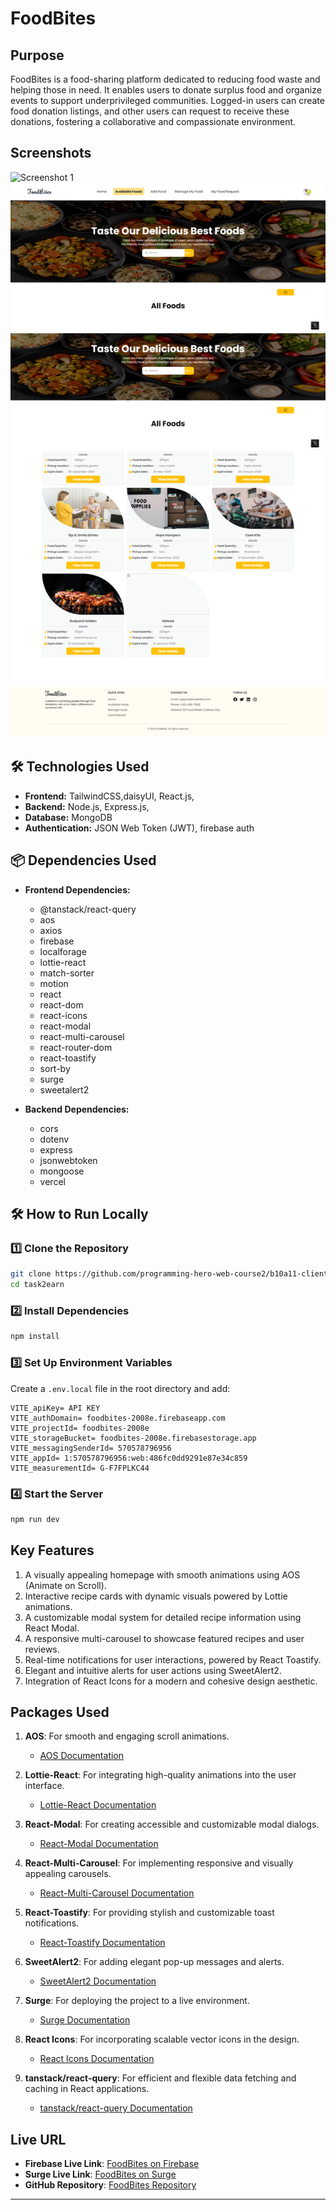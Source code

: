 # FoodBites

## Purpose

FoodBites is a food-sharing platform dedicated to reducing food waste and helping those in need. It enables users to donate surplus food and organize events to support underprivileged communities. Logged-in users can create food donation listings, and other users can request to receive these donations, fostering a collaborative and compassionate environment.

## Screenshots

![Screenshot 1](https://github.com/Shahriarkawsik/PHB10A11-FoodBites-Client/blob/main/src/assets/screenshot/foodbites-p1.png)
![Screenshot 2](https://github.com/Shahriarkawsik/PHB10A11-FoodBites-Client/blob/main/src/assets/screenshot/foodbites-p2.png)

## 🛠 Technologies Used

- **Frontend:** TailwindCSS,daisyUI, React.js,
- **Backend:** Node.js, Express.js,
- **Database:** MongoDB
- **Authentication:** JSON Web Token (JWT), firebase auth

## 📦 Dependencies Used

- **Frontend Dependencies:**

  - @tanstack/react-query
  - aos
  - axios
  - firebase
  - localforage
  - lottie-react
  - match-sorter
  - motion
  - react
  - react-dom
  - react-icons
  - react-modal
  - react-multi-carousel
  - react-router-dom
  - react-toastify
  - sort-by
  - surge
  - sweetalert2

- **Backend Dependencies:**

  - cors
  - dotenv
  - express
  - jsonwebtoken
  - mongoose
  - vercel

## 🛠 How to Run Locally

### 1️⃣ Clone the Repository

```bash
git clone https://github.com/programming-hero-web-course2/b10a11-client-side-Shahriarkawsik.git
cd task2earn
```

### 2️⃣ Install Dependencies

```bash
npm install
```

### 3️⃣ Set Up Environment Variables

Create a `.env.local` file in the root directory and add:

```env
VITE_apiKey= API KEY
VITE_authDomain= foodbites-2008e.firebaseapp.com
VITE_projectId= foodbites-2008e
VITE_storageBucket= foodbites-2008e.firebasestorage.app
VITE_messagingSenderId= 570578796956
VITE_appId= 1:570578796956:web:486fc0dd9291e87e34c859
VITE_measurementId= G-F7FPLKC44
```

### 4️⃣ Start the Server

```bash
npm run dev
```

## Key Features

1. A visually appealing homepage with smooth animations using AOS (Animate on Scroll).
2. Interactive recipe cards with dynamic visuals powered by Lottie animations.
3. A customizable modal system for detailed recipe information using React Modal.
4. A responsive multi-carousel to showcase featured recipes and user reviews.
5. Real-time notifications for user interactions, powered by React Toastify.
6. Elegant and intuitive alerts for user actions using SweetAlert2.
7. Integration of React Icons for a modern and cohesive design aesthetic.

## Packages Used

1. **AOS**: For smooth and engaging scroll animations.

   - [AOS Documentation](https://michalsnik.github.io/aos/)

2. **Lottie-React**: For integrating high-quality animations into the user interface.

   - [Lottie-React Documentation](https://www.npmjs.com/package/lottie-react)

3. **React-Modal**: For creating accessible and customizable modal dialogs.

   - [React-Modal Documentation](https://reactcommunity.org/react-modal/)

4. **React-Multi-Carousel**: For implementing responsive and visually appealing carousels.

   - [React-Multi-Carousel Documentation](https://www.npmjs.com/package/react-multi-carousel)

5. **React-Toastify**: For providing stylish and customizable toast notifications.

   - [React-Toastify Documentation](https://fkhadra.github.io/react-toastify/)

6. **SweetAlert2**: For adding elegant pop-up messages and alerts.

   - [SweetAlert2 Documentation](https://sweetalert2.github.io/)

7. **Surge**: For deploying the project to a live environment.

   - [Surge Documentation](https://surge.sh/)

8. **React Icons**: For incorporating scalable vector icons in the design.

   - [React Icons Documentation](https://react-icons.github.io/react-icons/)

9. **tanstack/react-query**: For efficient and flexible data fetching and caching in React applications.

   - [tanstack/react-query Documentation](https://tanstack.com/query/latest)

## Live URL

- **Firebase Live Link**: [FoodBites on Firebase](https://foodbites-2008e.web.app)
- **Surge Live Link**: [FoodBites on Surge](https://sparkling-cow.surge.sh)
- **GitHub Repository**: [FoodBites Repository](https://github.com/Shahriarkawsik/PHB10A11-FoodBites-Client.git)

---
